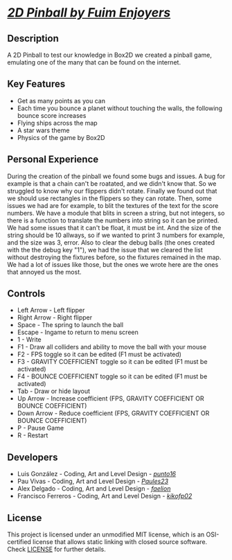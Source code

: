 # [_2D Pinball by Fuim Enjoyers_](https://github.com/Fuim-Enjoyers-Studios/Pinball-Game)

## Description

A 2D Pinball to test our knowledge in Box2D we created a pinball game, emulating one of the many that can be found on the internet.

## Key Features

- Get as many points as you can
- Each time you bounce a planet without touching the walls, the following bounce score increases
- Flying ships across the map
- A star wars theme
- Physics of the game by Box2D
 
## Personal Experience

During the creation of the pinball we found some bugs and issues. A bug for example is that a chain can't be roatated, and we didn't know that. So we struggled to know why our flippers didn't rotate. Finally we found out that we should use rectangles in the flippers so they can rotate.
Then, some issues we had are for example, to blit the textures of the text for the score numbers. We have a module that blits in screen a string, but not integers, so there is a function to translate the numbers into string so it can be printed. We had some issues that it can't be float, it must be int. And the size of the string should be 10 allways, so if we wanted to print 3 numbers for example, and the size was 3, error.
Also to clear the debug balls (the ones created with the the debug key "1"), we had the issue that we cleared the list without destroying the fixtures before, so the fixtures remained in the map.
We had a lot of issues like those, but the ones we wrote here are the ones that annoyed us the most.
 
## Controls

- Left Arrow - Left flipper
- Right Arrow - Right flipper
- Space - The spring to launch the ball
- Escape - Ingame to return to menu screen
- 1 - Write 
- F1 - Draw all colliders and ability to move the ball with your mouse
- F2 - FPS toggle so it can be edited (F1 must be activated)
- F3 - GRAVITY COEFFICIENT toggle so it can be edited (F1 must be activated)
- F4 - BOUNCE COEFFICIENT toggle so it can be edited (F1 must be activated)
- Tab - Draw or hide layout
- Up Arrow - Increase coefficient (FPS, GRAVITY COEFFICIENT OR BOUNCE COEFFICIENT)
- Down Arrow - Reduce coefficient (FPS, GRAVITY COEFFICIENT OR BOUNCE COEFFICIENT)
- P - Pause Game
- R - Restart 


## Developers

 - Luis González - Coding, Art and Level Design - [_punto16_](https://github.com/punto16)
 - Pau Vivas - Coding, Art and Level Design - [_Paules23_](https://github.com/Paules23)
 - Alex Delgado - Coding, Art and Level Design - [_faelion_](https://github.com/faelion)
 - Francisco Ferreros - Coding, Art and Level Design - [_kikofp02_](https://github.com/kikofp02)

## License

This project is licensed under an unmodified MIT license, which is an OSI-certified license that allows static linking with closed source software. Check [LICENSE](LICENSE) for further details.
